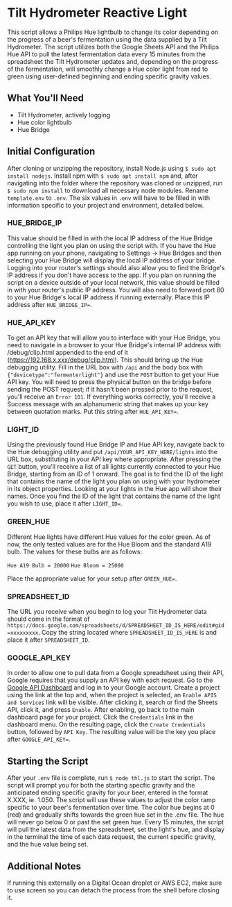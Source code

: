 # Tilt Hydrometer Reactive Light
This script allows a Philips Hue lightbulb to change its color depending on the progress of a beer's fermentation using the data supplied by a Tilt Hydrometer.  The script utilizes both the Google Sheets API and the Philips Hue API to pull the latest fermentation data every 15 minutes from the spreadsheet the Tilt Hydrometer updates and, depending on the progress of the fermentation, will smoothly change a Hue color light from red to green using user-defined beginning and ending specific gravity values.

## What You'll Need
- Tilt Hydrometer, actively logging
- Hue color lightbulb
- Hue Bridge

## Initial Configuration
After cloning or unzipping the repository, install Node.js using `$ sudo apt install nodejs`.  Install npm with `$ sudo apt install npm` and, after navigating into the folder where the repository was cloned or unzipped, run `$ sudo npm install` to download all necessary node modules.  Rename `template.env` to `.env`.  The six values in `.env` will have to be filled in with information specific to your project and environment, detailed below.

### HUE_BRIDGE_IP
This value should be filled in with the local IP address of the Hue Bridge controlling the light you plan on using the script with.  If you have the Hue app running on your phone, navigating to Settings -> Hue Bridges and then selecting your Hue Bridge will display the local IP address of your bridge.  Logging into your router's settings should also allow you to find the Bridge's IP address if you don't have access to the app.  If you plan on running the script on a device outside of your local network, this value should be filled in with your router's public IP address.  You will also need to forward port 80 to your Hue Bridge's local IP address if running externally.  Place this IP address after `HUE_BRIDGE_IP=`.

### HUE_API_KEY
To get an API key that will allow you to interface with your Hue Bridge, you need to navigate in a browser to your Hue Bridge's internal IP address with /debug/clip.html appended to the end of it (https://192.168.x.xxx/debug/clip.html).  This should bring up the Hue debugging utility.  Fill in the URL box with `/api` and the body box with `{"devicetype":"fermenterlight"}` and use the `POST` button to get your Hue API key.  You will need to press the physical button on the bridge before sending the POST request;  if it hasn't been pressed prior to the request, you'll receive an `Error 101`.  If everything works correctly, you'll receive a Success message with an alphanumeric string that makes up your key between quotation marks.  Put this string after `HUE_API_KEY=`.

### LIGHT_ID
Using the previously found Hue Bridge IP and Hue API key, navigate back to the Hue debugging utility and put `/api/YOUR_API_KEY_HERE/lights` into the URL box, substituting in your API key where appropriate.  After pressing the `GET` button, you'll receive a list of all lights currently connected to your Hue Bridge, starting from an ID of 1 onward.  The goal is to find the ID of the light that contains the name of the light you plan on using with your hydrometer in its object properties.  Looking at your lights in the Hue app will show their names.  Once you find the ID of the light that contains the name of the light you wish to use, place it after `LIGHT_ID=`.

### GREEN_HUE
Different Hue lights have different Hue values for the color green.  As of now, the only tested values are for the Hue Bloom and the standard A19 bulb. The values for these bulbs are as follows:

`Hue A19 Bulb = 20000`
`Hue Bloom = 25000`

Place the appropriate value for your setup after `GREEN_HUE=`.


### SPREADSHEET_ID
The URL you receive when you begin to log your Tilt Hydrometer data should come in the format of `https://docs.google.com/spreadsheets/d/SPREADSHEET_ID_IS_HERE/edit#gid=xxxxxxxxx`.  Copy the string located where `SPREADSHEET_ID_IS_HERE` is and place it after `SPREADSHEET_ID`.


### GOOGLE_API_KEY
In order to allow one to pull data from a Google spreadsheet using their API, Google requires that you supply an API key with each request.  Go to the [Google API Dashboard](https://console.developers.google.com/apis/dashboard) and log in to your Google account.  Create a project using the link at the top and, when the project is selected, an `Enable APIS and Services` link will be visible.  After clicking it, search or find the Sheets API, click it, and press `Enable`.  After enabling, go back to the main dashboard page for your project.  Click the `Credentials` link in the dashboard menu. On the resulting page, click the `Create Credentials` button, followed by `API Key`.  The resulting value will be the key you place after `GOOGLE_API_KEY=`.

## Starting the Script
After your `.env` file is complete, run `$ node thl.js` to start the script.  The script will prompt you for both the starting specfic gravity and the anticipated ending specific gravity for your beer, entered in the format X.XXX, ie. 1.050.  The script will use these values to adjust the color ramp specific to your beer's fermentation over time.  The color hue begins at 0 (red) and gradually shifts towards the green hue set in the .env file.  The hue will never go below 0 or past the set green hue.  Every 15 minutes, the script will pull the latest data from the spreadsheet, set the light's hue, and display in the terminal the time of each data request, the current specific gravity, and the hue value being set.

## Additional Notes
If running this externally on a Digital Ocean droplet or AWS EC2, make sure to use screen so you can detach the process from the shell before closing it.